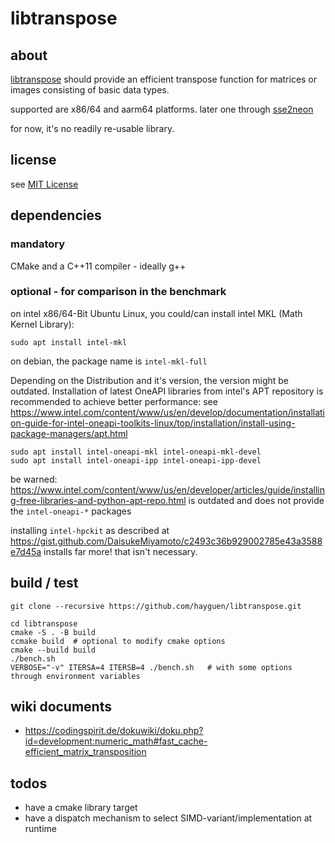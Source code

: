 # libtranspose

## about

[libtranspose](https://github.com/hayguen/libtranspose) should provide an efficient transpose function for matrices or images consisting of basic data types.

supported are x86/64 and aarm64 platforms. later one through [sse2neon](https://github.com/DLTcollab/sse2neon)

for now, it's no readily re-usable library.

## license

see [MIT License](LICENSE)

## dependencies

### mandatory

CMake and a C++11 compiler - ideally g++

### optional - for comparison in the benchmark

on intel x86/64-Bit Ubuntu Linux, you could/can install intel MKL (Math Kernel Library):

```
sudo apt install intel-mkl
```

on debian, the package name is `intel-mkl-full`


Depending on the Distribution and it's version, the version might be outdated.
Installation of latest OneAPI libraries from intel's APT repository is recommended to achieve better performance:
see https://www.intel.com/content/www/us/en/develop/documentation/installation-guide-for-intel-oneapi-toolkits-linux/top/installation/install-using-package-managers/apt.html

```
sudo apt install intel-oneapi-mkl intel-oneapi-mkl-devel
sudo apt install intel-oneapi-ipp intel-oneapi-ipp-devel
```

be warned: https://www.intel.com/content/www/us/en/developer/articles/guide/installing-free-libraries-and-python-apt-repo.html
is outdated and does not provide the `intel-oneapi-*` packages

installing `intel-hpckit` as described at https://gist.github.com/DaisukeMiyamoto/c2493c36b929002785e43a3588e7d45a
installs far more! that isn't necessary.


## build / test

```
git clone --recursive https://github.com/hayguen/libtranspose.git

cd libtranspose
cmake -S . -B build
ccmake build  # optional to modify cmake options
cmake --build build
./bench.sh
VERBOSE="-v" ITERSA=4 ITERSB=4 ./bench.sh   # with some options through environment variables
```

## wiki documents

  * https://codingspirit.de/dokuwiki/doku.php?id=development:numeric_math#fast_cache-efficient_matrix_transposition

## todos

  * have a cmake library target
  * have a dispatch mechanism to select SIMD-variant/implementation at runtime

